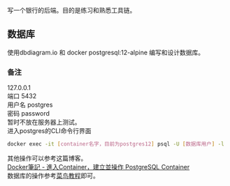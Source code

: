 写一个银行的后端。目的是练习和熟悉工具链。

## 数据库 
使用dbdiagram.io 和 docker postgresql:12-alpine  编写和设计数据库。  

### 备注  
127.0.0.1  
端口 5432  
用户名 postgres  
密码 password  
暂时不放在服务器上测试。   
进入postgres的CLI命令行界面
```bash
docker exec -it [container名字，目前为postgres12] psql -U [数据库用户] -l
```
其他操作可以参考这篇博客。  
[Docker筆記 - 進入Container，建立並操作 PostgreSQL Container](https://medium.com/alberthg-docker-notes/docker%E7%AD%86%E8%A8%98-%E9%80%B2%E5%85%A5container-%E5%BB%BA%E7%AB%8B%E4%B8%A6%E6%93%8D%E4%BD%9C-postgresql-container-d221ba39aaec)   
数据库的操作参考[菜鸟教程](www.runoob.com)即可。
